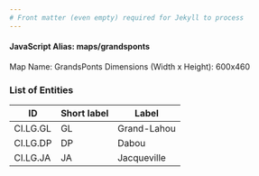 ```yaml
---
# Front matter (even empty) required for Jekyll to process
---
```


#### JavaScript Alias: maps/grandsponts

Map Name: GrandsPonts
Dimensions (Width x Height): 600x460

### List of Entities

ID | Short label | Label
---|---|---|
CI.LG.GL|GL|Grand-Lahou
CI.LG.DP|DP|Dabou
CI.LG.JA|JA|Jacqueville
